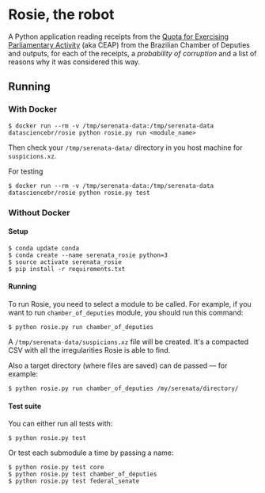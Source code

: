 # Rosie, the robot

A Python application reading receipts from the [Quota for Exercising Parliamentary Activity](https://github.com/okfn-brasil/serenata-de-amor/blob/master/CONTRIBUTING.md#more-about-the-quota-for-exercising-parliamentary-activity-ceap) (aka CEAP) from the Brazilian Chamber of Deputies and outputs, for each of the receipts, a _probability of corruption_ and a list of reasons why it was considered this way.

## Running

### With Docker

```console
$ docker run --rm -v /tmp/serenata-data:/tmp/serenata-data datasciencebr/rosie python rosie.py run <module_name>
```

Then check your `/tmp/serenata-data/` directory in you host machine for `suspicions.xz`.

For testing

```console
$ docker run --rm -v /tmp/serenata-data:/tmp/serenata-data datasciencebr/rosie python rosie.py test
```

### Without Docker

#### Setup

```console
$ conda update conda
$ conda create --name serenata_rosie python=3
$ source activate serenata_rosie
$ pip install -r requirements.txt
```

#### Running

To run Rosie, you need to select a module to be called.
For example, if you want to run `chamber_of_deputies` module, you should run this command:

```console
$ python rosie.py run chamber_of_deputies
```

A `/tmp/serenata-data/suspicions.xz` file will be created. It's a compacted CSV with all the irregularities Rosie is able to find.

Also a target directory (where files are saved) can de passed — for example:

```console
$ python rosie.py run chamber_of_deputies /my/serenata/directory/
```

#### Test suite

You can either run all tests with:
```console
$ python rosie.py test
```

Or test each submodule a time by passing a name:
```console
$ python rosie.py test core
$ python rosie.py test chamber_of_deputies
$ python rosie.py test federal_senate
```
